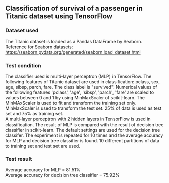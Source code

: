 ## Classification of survival of a passenger in Titanic dataset using TensorFlow

### Dataset used
The Titanic dataset is loaded as a Pandas DataFrame by Seaborn. 
Reference for Seaborn datasets:
https://seaborn.pydata.org/generated/seaborn.load_dataset.html

### Test condition
The classifier used is multi-layer perceptron (MLP) in TensorFlow. 
The following features of Titanic dataset are used in classification: pclass, sex, 
age, sibsp, parch, fare.
The class label is "survived". 
Numerical values of the following features 'pclass', 'age', 'sibsp', 'parch', 'fare' 
are scaled to values between 0 and 1 by using MinMaxScaler of scikit-learn. The 
MinMAxScaler is used to fit and transform the training set only. MinMaxScaler is 
used to transform the test set. 25% of data is used as test set and 75% as 
training set.  
A multi-layer perceptron with 2 hidden layers in TensorFlow is used in 
classification.
The result of MLP is compared with the result of decision tree classifier in
scikit-learn. The default settings are used for the decision tree classifer.
The experiment is repeated for 10 times and the average accuracy for MLP and 
decision tree classifier is found. 10 different partitions of data to training set
and test set are used. 

### Test result
Average accuracy for MLP = 81.51%\
Average accuracy for decision tree classifier = 75.92%
